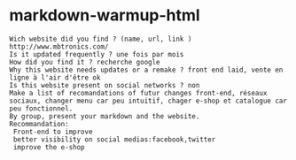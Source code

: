 # markdown-warmup-html


    Wich website did you find ? (name, url, link ) http://www.mbtronics.com/
    Is it updated frequently ? une fois par mois
    How did you find it ? recherche google
    Why this website needs updates or a remake ? front end laid, vente en ligne à l'air d'être ok
    Is this website present on social networks ? non 
    Make a list of recomandations of futur changes front-end, réseaux sociaux, changer menu car peu intuitif, chager e-shop et catalogue car peu fonctionnel. 
    By group, present your markdown and the website.
    Recommandation:
     Front-end to improve
     better visibility on social medias:facebook,twitter
     improve the e-shop
       

